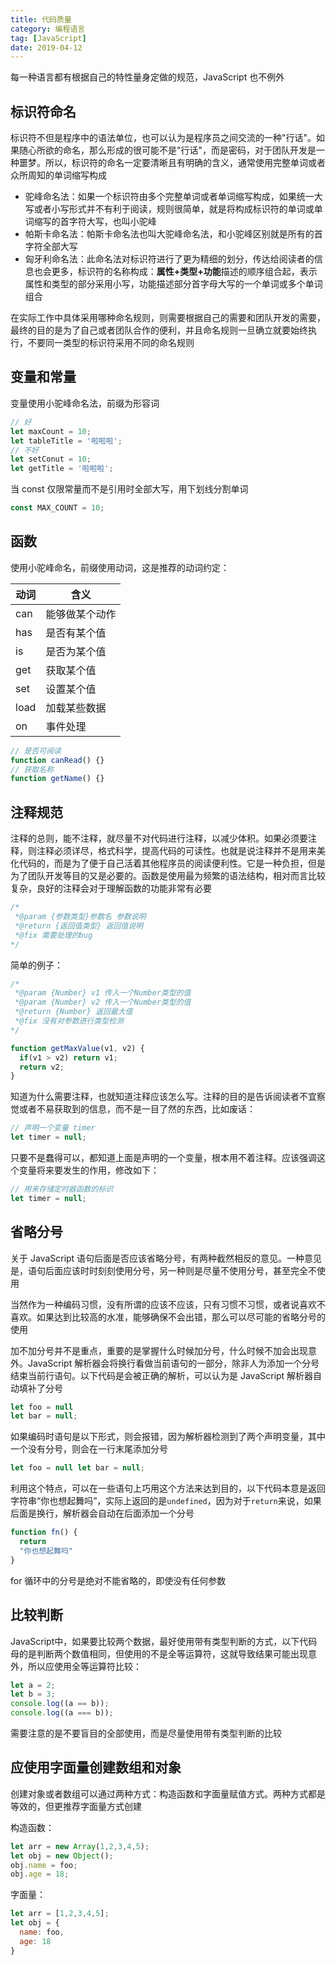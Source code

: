 ```yaml
---
title: 代码质量
category: 编程语言
tag: [JavaScript]
date: 2019-04-12
---
```


每一种语言都有根据自己的特性量身定做的规范，JavaScript 也不例外

## 标识符命名

标识符不但是程序中的语法单位，也可以认为是程序员之间交流的一种"行话"。如果随心所欲的命名，那么形成的很可能不是"行话"，而是密码，对于团队开发是一种噩梦。所以，标识符的命名一定要清晰且有明确的含义，通常使用完整单词或者众所周知的单词缩写构成

+ 驼峰命名法：如果一个标识符由多个完整单词或者单词缩写构成，如果统一大写或者小写形式并不有利于阅读，规则很简单，就是将构成标识符的单词或单词缩写的首字符大写，也叫小驼峰
+ 帕斯卡命名法：帕斯卡命名法也叫大驼峰命名法，和小驼峰区别就是所有的首字符全部大写
+ 匈牙利命名法：此命名法对标识符进行了更为精细的划分，传达给阅读者的信息也会更多，标识符的名称构成：**属性+类型+功能**描述的顺序组合起，表示属性和类型的部分采用小写，功能描述部分首字母大写的一个单词或多个单词组合

在实际工作中具体采用哪种命名规则，则需要根据自己的需要和团队开发的需要，最终的目的是为了自己或者团队合作的便利，并且命名规则一旦确立就要始终执行，不要同一类型的标识符采用不同的命名规则

## 变量和常量

变量使用小驼峰命名法，前缀为形容词

```js
// 好
let maxCount = 10; 
let tableTitle = '啦啦啦'; 
// 不好
let setConut = 10; 
let getTitle = '啦啦啦'; 
```

当 const 仅限常量而不是引用时全部大写，用下划线分割单词

```js
const MAX_COUNT = 10;
```

## 函数

使用小驼峰命名，前缀使用动词，这是推荐的动词约定：

| 动词 | 含义           |
| ---- | -------------- |
| can  | 能够做某个动作 |
| has  | 是否有某个值   |
| is   | 是否为某个值   |
| get  | 获取某个值     |
| set  | 设置某个值     |
| load | 加载某些数据   |
| on   | 事件处理       |

```js
// 是否可阅读
function canRead() {}
// 获取名称
function getName() {}
```

## 注释规范

注释的总则，能不注释，就尽量不对代码进行注释，以减少体积。如果必须要注释，则注释必须详尽，格式科学，提高代码的可读性。也就是说注释并不是用来美化代码的，而是为了便于自己活着其他程序员的阅读便利性。它是一种负担，但是为了团队开发等目的又是必要的。函数是使用最为频繁的语法结构，相对而言比较复杂，良好的注释会对于理解函数的功能非常有必要

```js
/*
 *@param {参数类型}参数名 参数说明
 *@return {返回值类型} 返回值说明
 *@fix 需要处理的bug
*/
```

简单的例子：

```js
/*
 *@param {Number} v1 传入一个Number类型的值
 *@param {Number} v2 传入一个Number类型的值
 *@return {Number} 返回最大值
 *@fix 没有对参数进行类型检测
*/

function getMaxValue(v1, v2) {
  if(v1 > v2) return v1;
  return v2;
}
```

知道为什么需要注释，也就知道注释应该怎么写。注释的目的是告诉阅读者不宜察觉或者不易获取到的信息，而不是一目了然的东西，比如废话：

```js
// 声明一个变量 timer
let timer = null;
```

只要不是蠢得可以，都知道上面是声明的一个变量，根本用不着注释。应该强调这个变量将来要发生的作用，修改如下：

```js
// 用来存储定时器函数的标识
let timer = null;
```

## 省略分号

关于 JavaScript 语句后面是否应该省略分号，有两种截然相反的意见。一种意见是，语句后面应该时时刻刻使用分号，另一种则是尽量不使用分号，甚至完全不使用

当然作为一种编码习惯，没有所谓的应该不应该，只有习惯不习惯，或者说喜欢不喜欢。如果达到比较高的水准，能够确保不会出错，那么可以尽可能的省略分号的使用

加不加分号并不是重点，重要的是掌握什么时候加分号，什么时候不加会出现意外。JavaScript 解析器会将换行看做当前语句的一部分，除非人为添加一个分号结束当前行语句。以下代码是会被正确的解析，可以认为是 JavaScript 解析器自动填补了分号

```js
let foo = null
let bar = null;
```

如果编码时语句是以下形式，则会报错，因为解析器检测到了两个声明变量，其中一个没有分号，则会在一行末尾添加分号

```js
let foo = null let bar = null;
```

利用这个特点，可以在一些语句上巧用这个方法来达到目的，以下代码本意是返回字符串“你也想起舞吗”，实际上返回的是`undefined`，因为对于`return`来说，如果后面是换行，解析器会自动在后面添加一个分号

```js
function fn() {
  return
  "你也想起舞吗"
}
```

for 循环中的分号是绝对不能省略的，即使没有任何参数

## 比较判断

JavaScript中，如果要比较两个数据，最好使用带有类型判断的方式，以下代码母的是判断两个数值相同，但使用的不是全等运算符，这就导致结果可能出现意外，所以应使用全等运算符比较：

```js
let a = 2;
let b = 3;
console.log((a == b));
console.log((a === b));
```

需要注意的是不要盲目的全部使用，而是尽量使用带有类型判断的比较

## 应使用字面量创建数组和对象

创建对象或者数组可以通过两种方式：构造函数和字面量赋值方式。两种方式都是等效的，但更推荐字面量方式创建

构造函数：

```js
let arr = new Array(1,2,3,4,5);
let obj = new Object();
obj.name = foo;
obj.age = 18;
```

字面量：

```js
let arr = [1,2,3,4,5];
let obj = {
  name: foo,
  age: 18
}
```
